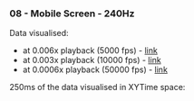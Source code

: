 ### 08 - Mobile Screen - 240Hz
Data visualised:
- at 0.006x playback (5000 fps) - [link](https://www.youtube.com/watch?v=Jwgj10i3t7s)
- at 0.003x playback (10000 fps) - [link](https://www.youtube.com/watch?v=ozFZe9bQNm8)
- at 0.0006x playback (50000 fps) - [link](https://www.youtube.com/watch?v=aQpxOLzbDCo)

250ms of the data visualised in XYTime space:
